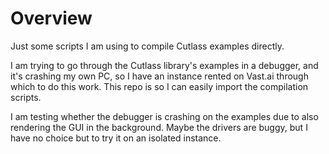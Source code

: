 # Overview

Just some scripts I am using to compile Cutlass examples directly.

I am trying to go through the Cutlass library's examples in a debugger, and it's crashing my own PC, so I have an instance rented on Vast.ai through which to do this work. This repo is so I can easily import the compilation scripts.

I am testing whether the debugger is crashing on the examples due to also rendering the GUI in the background. Maybe the drivers are buggy, but I have no choice but to try it on an isolated instance.
